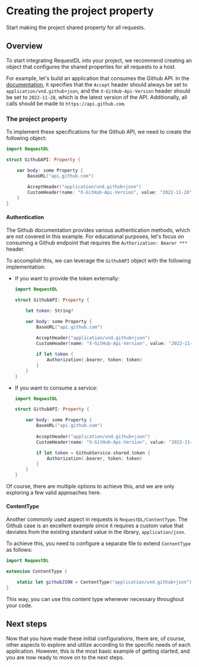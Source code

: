 # Creating the project property

Start making the project shared property for all requests.

## Overview

To start integrating RequestDL into your project, we recommend creating an object that configures the shared properties for all requests to a host.

For example, let's build an application that consumes the Github API. In the [documentation](https://docs.github.com/en/rest), it specifies that the `Accept` header should always be set to `application/vnd.github+json`, and the `X-GitHub-Api-Version` header should be set to `2022-11-28`, which is the latest version of the API. Additionally, all calls should be made to `https://api.github.com`.

### The project property

To implement these specifications for the Github API, we need to create the following object:

```swift
import RequestDL

struct GithubAPI: Property {

    var body: some Property {
        BaseURL("api.github.com")
        
        AcceptHeader("application/vnd.github+json")
        CustomHeader(name: "X-GitHub-Api-Version", value: "2022-11-28")
    }
}
```

#### Authentication

The Github documentation provides various authentication methods, which are not covered in this example. For educational purposes, let's focus on consuming a Github endpoint that requires the `Authorization: Bearer ***` header.

To accomplish this, we can leverage the `GithubAPI` object with the following implementation:

- If you want to provide the token externally:

    ```swift
    import RequestDL

    struct GithubAPI: Property {

        let token: String?

        var body: some Property {
            BaseURL("api.github.com")
            
            AcceptHeader("application/vnd.github+json")
            CustomHeader(name: "X-GitHub-Api-Version", value: "2022-11-28")

            if let token {
                Authorization(.bearer, token: token)
            }
        }
    }
    ```

- If you want to consume a service:

    ```swift
    import RequestDL

    struct GithubAPI: Property {

        var body: some Property {
            BaseURL("api.github.com")
            
            AcceptHeader("application/vnd.github+json")
            CustomHeader(name: "X-GitHub-Api-Version", value: "2022-11-28")

            if let token = GithubService.shared.token {
                Authorization(.bearer, token: token)
            }
        }
    }
    ```

Of course, there are multiple options to achieve this, and we are only exploring a few valid approaches here.

#### ContentType

Another commonly used aspect in requests is ``RequestDL/ContentType``. The Github case is an excellent example since it requires a custom value that deviates from the existing standard value in the library, `application/json`.

To achieve this, you need to configure a separate file to extend `ContentType` as follows:

```swift
import RequestDL

extension ContentType {

    static let githubJSON = ContentType("application/vnd.github+json")
}
```

This way, you can use this content type whenever necessary throughout your code.

## Next steps

Now that you have made these initial configurations, there are, of course, other aspects to explore and utilize according to the specific needs of each application. However, this is the most basic example of getting started, and you are now ready to move on to the next steps.
